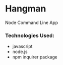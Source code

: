 # Hangman
Node Command Line App 

### Technologies Used:
* javascript
* node.js
* npm inquirer package 
